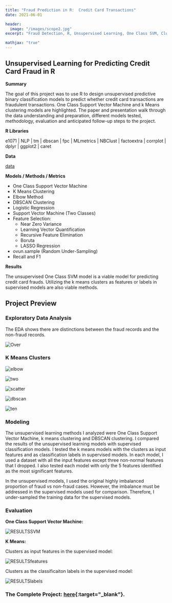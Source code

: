 ```yaml
---
title: "Fraud Prediction in R:  Credit Card Transactions"
date: 2021-06-01

header:
  image: "/images/scope2.jpg"
excerpt: "Fraud Detection, R, Unsupervised Learning, One Class SVM, Clustering"

mathjax: "true"
---
```



## Unsupervised Learning for Predicting Credit Card Fraud in R

**Summary**

The goal of this project was to use R to design unsupervised predictive binary classification models to predict whether credit card transactions are fraudulent transactions.  One Class Support Vector Machine and k Means clustering models are highlighted.  The paper and presentation walk through the data understanding and preparation, different models tested, methodology, evaluation and anticipated follow-up steps to the project.  

**R Libraries**

e1071 | NLP | tm | dbscan | fpc | MLmetrics | NBClust | factoextra | corrplot | dplyr | ggplot2 | caret

**Data**

[data](https://www.kaggle.com/mlg-ulb/creditcardfraud) 

**Models / Methods / Metrics**

* One Class Support Vector Machine 
* K Means Clustering
* Elbow Method
* DBSCAN Clustering
* Logistic Regression
* Support Vector Machine (Two Classes)
* Feature Selection:  
  + Near Zero Variance
  + Learning Vector Quantification
  + Recursive Feature Elimination
  + Boruta
  + LASSO Regression
* ovun.sample (Random Under-Sampling)
* Recall and F1

**Results**

The unsupervised One Class SVM model is a viable model for predicting credit card frauds.  Utilizing the k means clusters as features or labels in supervised models are also viable methods. 

## Project Preview

### Exploratory Data Analysis

The EDA shows there are distinctions between the fraud records and the non-fraud records.

![Over](/images/fraud/Overlapping.PNG)

### K Means Clusters

![elbow](/images/fraud/Elbow2.PNG)

![two](/images/fraud/2Cluster.PNG)

![scatter](/images/fraud/Scatter2.PNG)

![dbscan](/images/fraud/DBSCAN.PNG)

![ten](/images/fraud/ClustPlot.PNG)

### Modeling

The unsupervised learning methods I analyzed were One Class Support Vector Machine, k means clustering and DBSCAN clustering.  I compared the results of the unsupervised learning models with supervised classification models.  I tested the k means models with the clusters as input features and as classification labels in supervised models.  In each model, I used a dataset with all the input features except three non-normal features that I dropped.  I also tested each model with only the 5 features identified as the most significant features.

In the unsupervised models, I used the original highly imbalanced proportion of fraud vs non-fraud cases.  However, the imbalance must be addressed in the supervised models used for comparison.  Therefore, I under-sampled the training data for the supervised models.

### Evaluation

**One Class Support Vector Machine:**

![RESULTSSVM](/images/fraud/SVMresults.PNG)

**K Means:**

Clusters as input features in the supervised model:

![RESULTSfeatures](/images/fraud/FeaturesResults.PNG)

Clusters as the classificaiton labels in the supervised model:

![RESULTSlabels](/images/fraud/LabelsResults.PNG)


### The Complete Project: [here](https://github.com/MaryDonovanMartello/Fraud-Detection-in-R){:target="_blank"}.
<!-- teaser: "/images/Fraud2.PNG" -->
